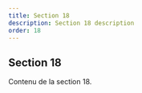 ```yaml
---
title: Section 18
description: Section 18 description
order: 18
---
```


## Section 18

Contenu de la section 18.
